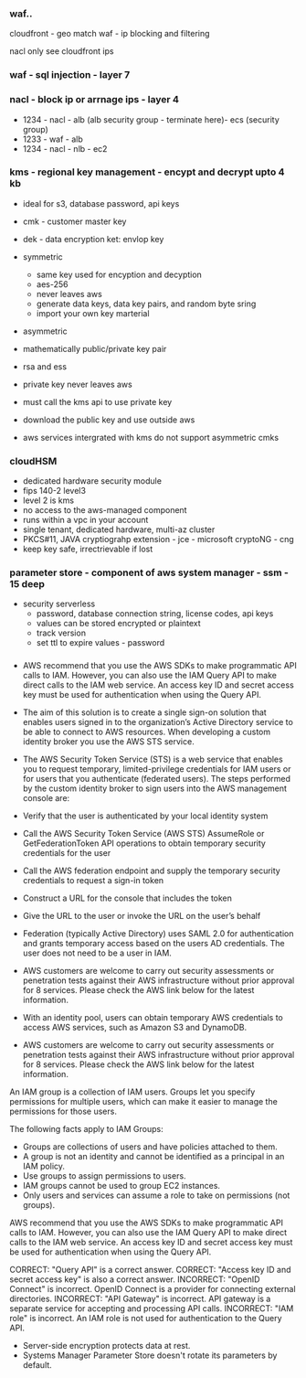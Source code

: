 ### waf..
cloudfront - geo match
waf - ip blocking and filtering

nacl only see cloudfront ips

### waf - sql injection - layer 7

### nacl - block ip or arrnage ips - layer 4

- 1234 - nacl - alb (alb security group - terminate here)- ecs (security group)
- 1233 - waf - alb
- 1234 - nacl - nlb - ec2

### kms - regional key management  - encypt and decrypt upto 4 kb
- ideal for s3, database password, api keys
- cmk - customer master key 

- dek - data encryption ket: envlop key 

- symmetric 
  - same key used for encyption and decyption
  - aes-256
  - never leaves aws
  - generate data keys, data key pairs, and random byte sring
  - import your own key marterial
 


- asymmetric 
 - mathematically public/private key pair
 - rsa and ess
 - private key never leaves aws
 - must call the kms api to use private key
 - download the public key and use outside aws
 - aws services intergrated with kms do not support asymmetric cmks
 
 
### cloudHSM
- dedicated hardware security module
- fips 140-2 level3
- level 2 is kms 
- no access to the aws-managed component
- runs within a vpc in your account
- single tenant, dedicated hardware, multi-az cluster
- PKCS#11, JAVA cryptiograhp extension - jce - microsoft cryptoNG - cng
- keep key safe, irrectrievable if lost

### parameter store - component of aws system manager - ssm - 15 deep
- security serverless 
  - password, database connection string, license codes, api keys
  - values can be stored encrypted or plaintext
  - track version
  - set ttl to expire values - password

###
- AWS recommend that you use the AWS SDKs to make programmatic API calls to IAM. However, you can also use the IAM Query API to make direct calls to the IAM web service. An access key ID and secret access key must be used for authentication when using the Query API.

- The aim of this solution is to create a single sign-on solution that enables users signed in to the organization’s Active Directory service to be able to connect to AWS resources. When developing a custom identity broker you use the AWS STS service.

- The AWS Security Token Service (STS) is a web service that enables you to request temporary, limited-privilege credentials for IAM users or for users that you authenticate (federated users). The steps performed by the custom identity broker to sign users into the AWS management console are:

 - Verify that the user is authenticated by your local identity system
 - Call the AWS Security Token Service (AWS STS) AssumeRole or GetFederationToken API operations to obtain temporary security credentials for the user
 - Call the AWS federation endpoint and supply the temporary security credentials to request a sign-in token
 - Construct a URL for the console that includes the token
 - Give the URL to the user or invoke the URL on the user’s behalf

- Federation (typically Active Directory) uses SAML 2.0 for authentication and grants temporary access based on the users AD credentials. The user does not need to be a user in IAM.

- AWS customers are welcome to carry out security assessments or penetration tests against their AWS infrastructure without prior approval for 8 services. Please check the AWS link below for the latest information.

- With an identity pool, users can obtain temporary AWS credentials to access AWS services, such as Amazon S3 and DynamoDB.


- AWS customers are welcome to carry out security assessments or penetration tests against their AWS infrastructure without prior approval for 8 services. Please check the AWS link below for the latest information.

An IAM group is a collection of IAM users. Groups let you specify permissions for multiple users, which can make it easier to manage the permissions for those users.

The following facts apply to IAM Groups:

- Groups are collections of users and have policies attached to them.
- A group is not an identity and cannot be identified as a principal in an IAM policy.
- Use groups to assign permissions to users.
- IAM groups cannot be used to group EC2 instances.
- Only users and services can assume a role to take on permissions (not groups).

AWS recommend that you use the AWS SDKs to make programmatic API calls to IAM. However, you can also use the IAM Query API to make direct calls to the IAM web service. An access key ID and secret access key must be used for authentication when using the Query API.

CORRECT: "Query API" is a correct answer.
CORRECT: "Access key ID and secret access key" is also a correct answer.
INCORRECT: "OpenID Connect" is incorrect. OpenID Connect is a provider for connecting external directories.
INCORRECT: "API Gateway" is incorrect. API gateway is a separate service for accepting and processing API calls.
INCORRECT: "IAM role" is incorrect. An IAM role is not used for authentication to the Query API.


- Server-side encryption protects data at rest.
- Systems Manager Parameter Store doesn't rotate its parameters by default.
